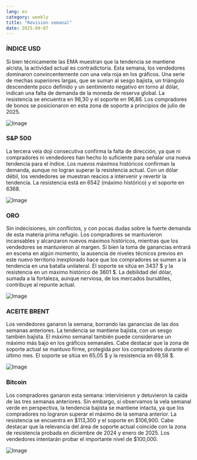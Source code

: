```yaml
---
lang: es
category: weekly
title: "Revisión semanal"
date: 2025-09-07
---
```


### ÍNDICE USD

Si bien técnicamente las EMA muestran que la tendencia se mantiene alcista, la actividad actual es contradictoria. Esta semana, los vendedores dominaron convincentemente con una vela roja en los gráficos. Una serie de mechas superiores largas, que se suman al sesgo bajista, un triángulo descendente poco definido y un sentimiento negativo en torno al dólar, indican una falta de demanda de la moneda de reserva global. La resistencia se encuentra en 98,30 y el soporte en 96,86. Los compradores de bonos se posicionaron en esta zona de soporte a principios de julio de 2025.

![Image](https://markleighedu.github.io/img/Sep-2025/07-Sep-2025/usdindex.jpg)

### S&P 500

La tercera vela doji consecutiva confirma la falta de dirección, ya que ni compradores ni vendedores han hecho lo suficiente para señalar una nueva tendencia para el índice. Los nuevos máximos históricos confirman la demanda, aunque no logran superar la resistencia actual. Con un dólar débil, los vendedores se muestran reacios a intervenir y revertir la tendencia. La resistencia está en 6542 (máximo histórico) y el soporte en 6368.

![Image](https://markleighedu.github.io/img/Sep-2025/07-Sep-2025/sp500.jpg)

### ORO

Sin indecisiones, sin conflictos, y con pocas dudas sobre la fuerte demanda de esta materia prima refugio. Los compradores se mantuvieron incansables y alcanzaron nuevos máximos históricos, mientras que los vendedores se mantuvieron al margen. Si bien la toma de ganancias entrará en escena en algún momento, la ausencia de niveles técnicos previos en este nuevo territorio inexplorado hace que los compradores se sumen a la tendencia en una batalla unilateral. El soporte se sitúa en 3437 $ y la resistencia en un máximo histórico de 3601 $. La debilidad del dólar, sumada a la fortaleza, aunque nerviosa, de los mercados bursátiles, contribuye al repunte actual.

![Image](https://markleighedu.github.io/img/Sep-2025/07-Sep-2025/gold.jpg)

### ACEITE BRENT

Los vendedores ganaron la semana, borrando las ganancias de las dos semanas anteriores. La tendencia se mantiene bajista, con un sesgo también bajista. El máximo semanal también puede considerarse un máximo más bajo en los gráficos semanales. Cabe destacar que la zona de soporte actual se mantuvo firme, protegida por los compradores durante el último mes. El soporte se sitúa en 65,05 $ y la resistencia en 69,58 $.

![Image](https://markleighedu.github.io/img/Sep-2025/07-Sep-2025/brentoil.jpg)

### Bitcoin

Los compradores ganaron esta semana: intervinieron y detuvieron la caída de las tres semanas anteriores. Sin embargo, si observamos la vela semanal verde en perspectiva, la tendencia bajista se mantiene intacta, ya que los compradores no lograron superar el máximo de la semana anterior. La resistencia se encuentra en $113,300 y el soporte en $106,900. Cabe destacar que la relevancia del área de soporte actual coincide con la zona de resistencia probada en diciembre de 2024 y enero de 2025. Los vendedores intentarán probar el importante nivel de $100,000.

![Image](https://markleighedu.github.io/img/Sep-2025/07-Sep-2025/bitcoin.jpg)

